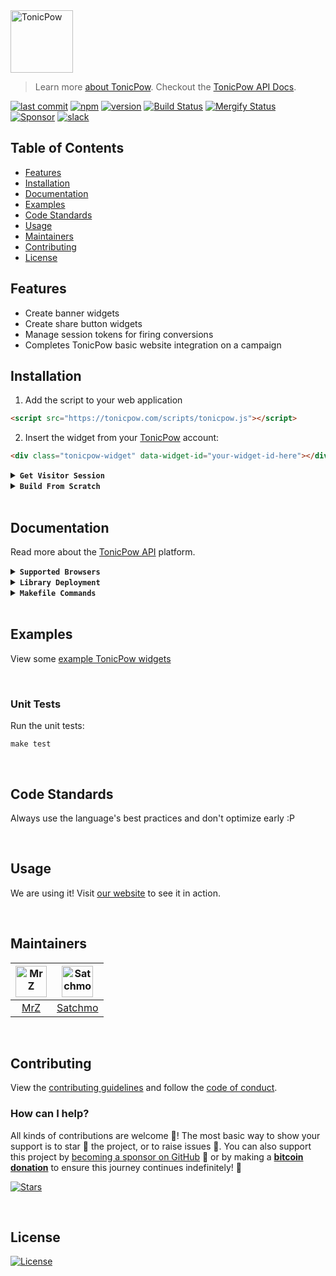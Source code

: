 <img src="https://github.com/tonicpow/widget/blob/master/examples/images/tonicpow-logo.png?raw=true" height="100" alt="TonicPow">

> Learn more [about TonicPow](https://tonicpow.com/?utm_source=github&utm_medium=link&utm_campaign=widget&utm_term=widget&utm_content=widget). Checkout the [TonicPow API Docs](https://docs.tonicpow.com).

[![last commit](https://img.shields.io/github/last-commit/tonicpow/widget.svg?style=flat&v=1)](https://github.com/tonicpow/widget/commits/master)
[![npm](https://img.shields.io/npm/v/@tonicpow/widget?v=1)](https://www.npmjs.com/package/@tonicpow/widget)
[![version](https://img.shields.io/github/release-pre/tonicpow/widget.svg?style=flat&v=1)](https://github.com/tonicpow/widget/releases)
[![Build Status](https://img.shields.io/github/workflow/status/tonicpow/widget/widget-ci?logo=github&v=5)](https://github.com/tonicpow/widget/actions)
[![Mergify Status](https://img.shields.io/endpoint.svg?url=https://gh.mergify.io/badges/tonicpow/widget&style=flat&v=3)](https://mergify.io)
<br>
[![Sponsor](https://img.shields.io/badge/sponsor-TonicPow-181717.svg?logo=github&style=flat&v=1)](https://github.com/sponsors/TonicPow)
[![slack](https://img.shields.io/badge/slack-tonicpow-orange.svg?style=flat&v=1)](https://atlantistic.slack.com/app_redirect?channel=tonicpow)


## Table of Contents

- [Features](#Features)
- [Installation](#installation)
- [Documentation](#documentation)
- [Examples](#examples)
- [Code Standards](#code-standards)
- [Usage](#usage)
- [Maintainers](#maintainers)
- [Contributing](#contributing)
- [License](#license)

## Features

- Create banner widgets
- Create share button widgets
- Manage session tokens for firing conversions
- Completes TonicPow basic website integration on a campaign

## Installation

1. Add the script to your web application

```html
<script src="https://tonicpow.com/scripts/tonicpow.js"></script>
```

2. Insert the widget from your [TonicPow](https://tonicpow.com/?utm_source=github&utm_medium=sponsor-link&utm_campaign=widget&utm_term=widget&utm_content=widget) account:

```html
<div class="tonicpow-widget" data-widget-id="your-widget-id-here"></div>
```

<details>
<summary><strong><code>Get Visitor Session</code></strong></summary>

```javascript
let session = window.TonicPow.getVisitorSession()
console.log(session) // 1b40c235dd9532213f5d611ffz06f9dd018efeffad8d6fbc35dc421fed18babz
```

</details>

<details>
<summary><strong><code>Build From Scratch</code></strong></summary>

```shell script
make install
make build
```

</details>

<br/>

## Documentation

Read more about the [TonicPow API](https://docs.tonicpow.com/?utm_source=github&utm_medium=sponsor-link&utm_campaign=widget&utm_term=widget&utm_content=widget) platform.

<details>
<summary><strong><code>Supported Browsers</code></strong></summary>

TonicPow supports all commonly used browsers. Below is a list of popular browsers and their minimum supported version.
If we're missing a browser, suggest one [via an issue](https://github.com/tonicpow/widget/issues/new).

| Browser | Platform | Min Version |
| :------ | :------- | :---------- |
| Android | Mobile   | 67.0        |
| Bottle  | Desktop  | 0.1         |
| Brave   | Desktop  | 55.0        |
| Chrome  | Desktop  | 55.0        |
| Chrome  | Mobile   | 74.0        |
| Edge    | Desktop  | 17.0        |
| Firefox | Desktop  | 52.0        |
| Firefox | Mobile   | 67.0        |
| IE      | Desktop  | ---         |
| Opera   | Desktop  | 42.0        |
| Opera   | Mobile   | ---         |
| Safari  | Desktop  | 10.1        |
| Safari  | Mobile   | 10.3        |

</details>

<details>
<summary><strong><code>Library Deployment</code></strong></summary>

[goreleaser](https://github.com/goreleaser/goreleaser) for easy binary or library deployment to Github and can be installed via: `brew install goreleaser`.

The [.goreleaser.yml](.goreleaser.yml) file is used to configure [goreleaser](https://github.com/goreleaser/goreleaser).

Use `make release-snap` to create a snapshot version of the release, and finally `make release` to ship to production.

</details>

<details>
<summary><strong><code>Makefile Commands</code></strong></summary>

View all `makefile` commands

```shell script
make help
```

List of all current commands:

```text
audit                Checks for vulnerabilities in dependencies
build                Builds the package for web distribution
clean                Remove previous builds and any test cache data
install              Installs the dependencies for the package
lint                 Runs the standard-js lint tool
outdated             Checks for outdated packages via npm
publish              Will publish the version to npm
release              Deploy to npm
test                 Runs all tests
help                 Show this help message
release              Full production release (creates release in Github)
release-test         Full production test release (everything except deploy)
release-snap         Test the full release (build binaries)
replace-version      Replaces the version in HTML/JS (pre-deploy)
tag                  Generate a new tag and push (tag version=0.0.0)
tag-remove           Remove a tag if found (tag-remove version=0.0.0)
tag-update           Update an existing tag to current commit (tag-update version=0.0.0)
```

</details>

<br/>

## Examples

View some [example TonicPow widgets](/examples/basic/basic-example.html)

<br/>

### Unit Tests

Run the unit tests:

```shell script
make test
```

<br/>

## Code Standards

Always use the language's best practices and don't optimize early :P

<br/>

## Usage

We are using it! Visit [our website](https://tonicpow.com/?utm_source=github&utm_medium=sponsor-link&utm_campaign=widget&utm_term=widget&utm_content=widget) to see it in action.

<br/>

## Maintainers

| [<img src="https://github.com/mrz1836.png" height="50" alt="MrZ" />](https://github.com/mrz1836) | [<img src="https://github.com/rohenaz.png" height="50" alt="Satchmo" />](https://github.com/rohenaz) |
| :----------------------------------------------------------------------------------------------: | :--------------------------------------------------------------------------------------------------: |
|                                [MrZ](https://github.com/mrz1836)                                 |                                [Satchmo](https://github.com/rohenaz)                                 |

<br/>

## Contributing

View the [contributing guidelines](.github/CONTRIBUTING.md) and follow the [code of conduct](.github/CODE_OF_CONDUCT.md).

### How can I help?

All kinds of contributions are welcome :raised_hands:!
The most basic way to show your support is to star :star2: the project, or to raise issues :speech_balloon:.
You can also support this project by [becoming a sponsor on GitHub](https://github.com/sponsors/TonicPow) :clap:
or by making a [**bitcoin donation**](https://tonicpow.com/?utm_source=github&utm_medium=sponsor-link&utm_campaign=widget&utm_term=widget&utm_content=widget) to ensure this journey continues indefinitely! :rocket:

[![Stars](https://img.shields.io/github/stars/tonicpow/widget?label=Please%20like%20us&style=social)](https://github.com/tonicpow/widget/stargazers)

<br/>

## License

[![License](https://img.shields.io/badge/license-Open%20BSV-brightgreen.svg?style=flat&v=1)](/LICENSE)
